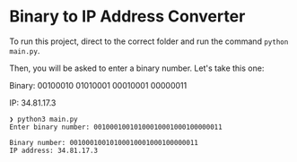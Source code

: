 # Binary to IP Address Converter

To run this project, direct to the correct folder and run the command `python main.py`.

Then, you will be asked to enter a binary number. Let's take this one:

Binary: 00100010 01010001 00010001 00000011

IP: 34.81.17.3

```
❯ python3 main.py
Enter binary number: 00100010010100010001000100000011

Binary number: 00100010010100010001000100000011 
IP address: 34.81.17.3
```
